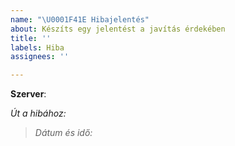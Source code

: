 ```yaml
---
name: "\U0001F41E Hibajelentés"
about: Készíts egy jelentést a javítás érdekében
title: ''
labels: Hiba
assignees: ''

---
```


<!--- Előre is köszönjük a közreműködést a szerver fejlesztésében. A hiba javítását követően egy "Jelentés" kulccsal jutalmazunk -->

<!-- Melyik szerveren találkoztál a hibával? pl.: Survival -->
**Szerver**:
<!-- Írd le, hogy mikor jelentkezik a hiba? (pl. ha beírsz egy parancsot) Arra is térj ki, hogyan lehet reprodukálni -->
*Út a hibához:*

<!-- Ha van valamilyen ötleted, hogy mi okozhatja a hibát, esetleg hogyan lehetne megoldani, azt itt fejtsd ki -->

<!-- Ha tudsz, kérlek csatolj képet a hibáról -->

<!-- Kérlek írj egy dátumot, amikor jelentkezett a hiba (a naplófájlok közötti könnyebb navigálás érdekében) -->
> *Dátum és idő:*
